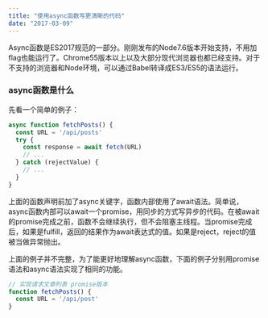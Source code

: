 ```yaml
---
title: "使用async函数写更清晰的代码"
date: "2017-03-09"
---
```


Async函数是ES2017规范的一部分。刚刚发布的Node7.6版本开始支持，不用加flag也能运行了。Chrome55版本以上以及大部分现代浏览器也都已经支持。对于不支持的浏览器和Node环境，可以通过Babel转译成ES3/ES5的语法运行。

### async函数是什么

先看一个简单的例子：

```javascript
async function fetchPosts() {
  const URL = '/api/posts'
  try {
    const response = await fetch(URL)
    // ...
  } catch (rejectValue) {
    // ...
  }
}
```

上面的函数声明前加了async关键字，函数内部使用了await语法。简单说，async函数内部可以await一个promise，用同步的方式写异步的代码。在被await的promise完成之前，函数不会继续执行，但不会阻塞主线程。当promise完成后，如果是fulfill，返回的结果作为await表达式的值。如果是reject，reject的值被当做异常抛出。

上面的例子并不完整，为了能更好地理解async函数，下面的例子分别用promise语法和async语法实现了相同的功能。

```javascript
// 实现请求文章列表 promise版本
function fetchPosts() {
  const URL = '/api/post'
}
```




